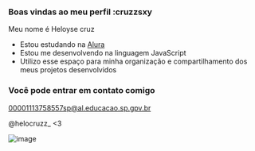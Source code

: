 ### Boas vindas ao meu perfil :cruzzsxy

Meu nome é Heloyse cruz

- Estou estudando na [Alura](https://www.alura.com.br)
- Estou me desenvolvendo na linguagem JavaScript
- Utilizo esse espaço para minha organização e compartilhamento dos meus projetos desenvolvidos

### Você pode entrar em contato comigo 

00001113758557sp@al.educacao.sp.gpv.br

@helocruzz_  <3

![image](https://github.com/user-attachments/assets/425a9dba-baf6-490e-81f7-42bb368f5aa7)
